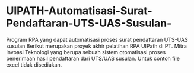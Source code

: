 # UIPATH-Automatisasi-Surat-Pendaftaran-UTS-UAS-Susulan-
Program RPA yang dapat automatisasi proses surat pendaftaran UTS-UAS susulan
Berikut merupakan proyek akhir pelatihan RPA UIPath di PT. Mitra Invoasi Teknologi yang berupa sebuah sistem otomatisasi proses penerimaan hasil pendaftaran dari UTS/UAS susulan.
Untuk contoh file excel tidak disediakan.
